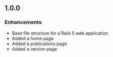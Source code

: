 ## 1.0.0

### Enhancements
- Base file structure for a Rails 5 web application
- Added a home page
- Added a publications page
- Added a version page
